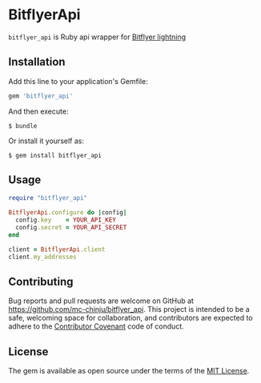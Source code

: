 # BitflyerApi

`bitflyer_api` is Ruby api wrapper for [Bitflyer lightning](https://lightning.bitflyer.jp/docs)

## Installation

Add this line to your application's Gemfile:

```ruby
gem 'bitflyer_api'
```

And then execute:

    $ bundle

Or install it yourself as:

    $ gem install bitflyer_api

## Usage

```ruby
require "bitflyer_api"

BitflyerApi.configure do |config|
  config.key    = YOUR_API_KEY
  config.secret = YOUR_API_SECRET
end

client = BitflyerApi.client
client.my_addresses
```

## Contributing

Bug reports and pull requests are welcome on GitHub at https://github.com/mc-chinju/bitflyer_api. This project is intended to be a safe, welcoming space for collaboration, and contributors are expected to adhere to the [Contributor Covenant](http://contributor-covenant.org) code of conduct.

## License

The gem is available as open source under the terms of the [MIT License](http://opensource.org/licenses/MIT).
